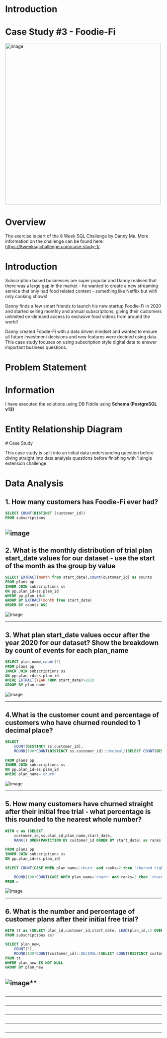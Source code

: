 # Introduction

# Case Study #3 - Foodie-Fi
<img src="https://user-images.githubusercontent.com/81607668/129742132-8e13c136-adf2-49c4-9866-dec6be0d30f0.png" width="500" height="520" alt="image">

# Overview

The exercise is part of the 8 Week SQL Challenge by Danny Ma. More information on the challenge can be found here: https://8weeksqlchallenge.com/case-study-1/

# Introduction

Subscription based businesses are super popular and Danny realised that there was a large gap in the market - he wanted to create a new streaming service that only had food related content - something like Netflix but with only cooking shows!

Danny finds a few smart friends to launch his new startup Foodie-Fi in 2020 and started selling monthly and annual subscriptions, giving their customers unlimited on-demand access to exclusive food videos from around the world!

Danny created Foodie-Fi with a data driven mindset and wanted to ensure all future investment decisions and new features were decided using data. This case study focuses on using subscription style digital data to answer important business questions.

# Problem Statement
<add text>
  
# Information

I have executed the solutions using DB Fiddle using **Schema (PostgreSQL v13)** 

# Entity Relationship Diagram
<add diagram>
# Case Study

This case study is split into an initial data understanding question before diving straight into data analysis questions before finishing with 1 single extension challenge

# Data Analysis

## 1. How many customers has Foodie-Fi ever had?
```sql
SELECT COUNT(DISTINCT (customer_id))
FROM subscriptions
```
![image](https://github.com/user-attachments/assets/9f714216-19a1-441e-a98e-0a7069ec4b6e)
---

## 2. What is the monthly distribution of trial plan start_date values for our dataset - use the start of the month as the group by value
```sql
SELECT EXTRACT(month from start_date),count(customer_id) as counts
FROM plans pp
INNER JOIN subscriptions ss
ON pp.plan_id=ss.plan_id
WHERE pp.plan_id=0
GROUP BY EXTRACT(month from start_date)
ORDER BY counts ASC
```
![image](https://github.com/user-attachments/assets/32bba21f-875d-496e-a998-be15b2d8277c)

---
## 3. What plan start_date values occur after the year 2020 for our dataset? Show the breakdown by count of events for each plan_name

```sql
SELECT plan_name,count(*)
FROM plans pp
INNER JOIN subscriptions ss
ON pp.plan_id=ss.plan_id
WHERE EXTRACT(YEAR FROM start_date)>2020
GROUP BY plan_name
```
![image](https://github.com/user-attachments/assets/1378fbfb-fac3-460c-8455-d37a198ce9d6)

---
## 4.What is the customer count and percentage of customers who have churned rounded to 1 decimal place?

```sql
SELECT
	COUNT(DISTINCT ss.customer_id),
	ROUND(100*COUNT(DISTINCT ss.customer_id)::decimal/(SELECT COUNT(DISTINCT customer_id) FROM subscriptions),1) as subscriptions
	
FROM plans pp
INNER JOIN subscriptions ss
ON pp.plan_id=ss.plan_id
WHERE plan_name='churn'
```
![image](https://github.com/user-attachments/assets/cc61e56f-803d-4c60-b5c4-4af70ec872b7)

---

## 5. How many customers have churned straight after their initial free trial - what percentage is this rounded to the nearest whole number?

```sql
WITH c as (SELECT
	customer_id,ss.plan_id,plan_name,start_date,
	RANK() OVER(PARTITION BY customer_id ORDER BY start_date) as ranks
	
FROM plans pp
INNER JOIN subscriptions ss
ON pp.plan_id=ss.plan_id)
	
SELECT COUNT(CASE WHEN plan_name='churn' and ranks=2 then 'churned right after' else null end) as churn_counts,

	ROUND(100*COUNT(CASE WHEN plan_name='churn' and ranks=2 then 'churned right after' else null end)::decimal/COUNT(DISTINCT customer_id),1) as churn_pct	
FROM c
```
![image](https://github.com/user-attachments/assets/27b6c37a-6a07-431b-a2bd-523094cb0707)

---
## 6. What is the number and percentage of customer plans after their initial free trial?
```sql
WITH tt as (SELECT plan_id,customer_id,start_date, LEAD(plan_id,1) OVER(PARTITION BY customer_id ORDER BY plan_id) as plan_new	
FROM subscriptions ss)

SELECT plan_new,
	COUNT(*),
	ROUND(100*COUNT(customer_id)::DECIMAL/(SELECT COUNT(DISTINCT customer_id) FROM subscriptions),1)
FROM tt
WHERE plan_new IS NOT NULL
GROUP BY plan_new
```
![image](https://github.com/user-attachments/assets/f8ca9aa1-32d9-4941-8f83-630ec33509ae)**
---





```sql
```
---

```sql
```
---


```sql
```
---


```sql
```
---

```sql
```
---

